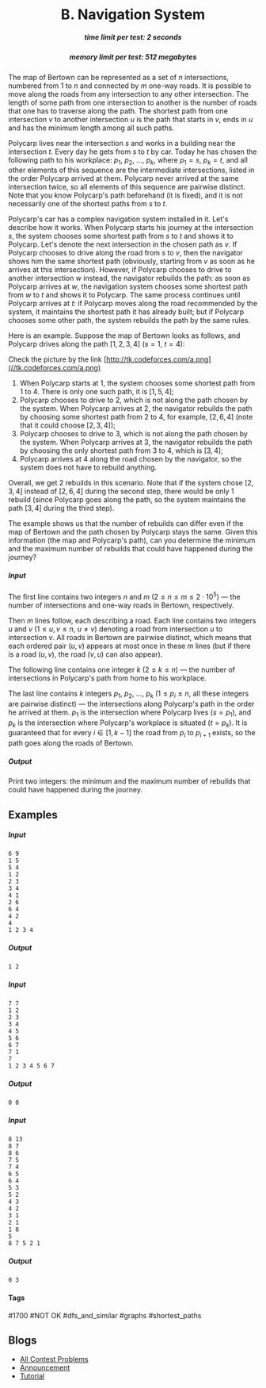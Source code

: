 <h1 style='text-align: center;'> B. Navigation System</h1>

<h5 style='text-align: center;'>time limit per test: 2 seconds</h5>
<h5 style='text-align: center;'>memory limit per test: 512 megabytes</h5>

The map of Bertown can be represented as a set of $n$ intersections, numbered from $1$ to $n$ and connected by $m$ one-way roads. It is possible to move along the roads from any intersection to any other intersection. The length of some path from one intersection to another is the number of roads that one has to traverse along the path. The shortest path from one intersection $v$ to another intersection $u$ is the path that starts in $v$, ends in $u$ and has the minimum length among all such paths.

Polycarp lives near the intersection $s$ and works in a building near the intersection $t$. Every day he gets from $s$ to $t$ by car. Today he has chosen the following path to his workplace: $p_1$, $p_2$, ..., $p_k$, where $p_1 = s$, $p_k = t$, and all other elements of this sequence are the intermediate intersections, listed in the order Polycarp arrived at them. Polycarp never arrived at the same intersection twice, so all elements of this sequence are pairwise distinct. Note that you know Polycarp's path beforehand (it is fixed), and it is not necessarily one of the shortest paths from $s$ to $t$.

Polycarp's car has a complex navigation system installed in it. Let's describe how it works. When Polycarp starts his journey at the intersection $s$, the system chooses some shortest path from $s$ to $t$ and shows it to Polycarp. Let's denote the next intersection in the chosen path as $v$. If Polycarp chooses to drive along the road from $s$ to $v$, then the navigator shows him the same shortest path (obviously, starting from $v$ as soon as he arrives at this intersection). However, if Polycarp chooses to drive to another intersection $w$ instead, the navigator rebuilds the path: as soon as Polycarp arrives at $w$, the navigation system chooses some shortest path from $w$ to $t$ and shows it to Polycarp. The same process continues until Polycarp arrives at $t$: if Polycarp moves along the road recommended by the system, it maintains the shortest path it has already built; but if Polycarp chooses some other path, the system rebuilds the path by the same rules.

Here is an example. Suppose the map of Bertown looks as follows, and Polycarp drives along the path $[1, 2, 3, 4]$ ($s = 1$, $t = 4$): 

Check the picture by the link [http://tk.codeforces.com/a.png](//tk.codeforces.com/a.png)

 1. When Polycarp starts at $1$, the system chooses some shortest path from $1$ to $4$. There is only one such path, it is $[1, 5, 4]$;
2. Polycarp chooses to drive to $2$, which is not along the path chosen by the system. When Polycarp arrives at $2$, the navigator rebuilds the path by choosing some shortest path from $2$ to $4$, for example, $[2, 6, 4]$ (note that it could choose $[2, 3, 4]$);
3. Polycarp chooses to drive to $3$, which is not along the path chosen by the system. When Polycarp arrives at $3$, the navigator rebuilds the path by choosing the only shortest path from $3$ to $4$, which is $[3, 4]$;
4. Polycarp arrives at $4$ along the road chosen by the navigator, so the system does not have to rebuild anything.

Overall, we get $2$ rebuilds in this scenario. Note that if the system chose $[2, 3, 4]$ instead of $[2, 6, 4]$ during the second step, there would be only $1$ rebuild (since Polycarp goes along the path, so the system maintains the path $[3, 4]$ during the third step).

The example shows us that the number of rebuilds can differ even if the map of Bertown and the path chosen by Polycarp stays the same. Given this information (the map and Polycarp's path), can you determine the minimum and the maximum number of rebuilds that could have happened during the journey?

##### Input

The first line contains two integers $n$ and $m$ ($2 \le n \le m \le 2 \cdot 10^5$) — the number of intersections and one-way roads in Bertown, respectively.

Then $m$ lines follow, each describing a road. Each line contains two integers $u$ and $v$ ($1 \le u, v \le n$, $u \ne v$) denoting a road from intersection $u$ to intersection $v$. All roads in Bertown are pairwise distinct, which means that each ordered pair $(u, v)$ appears at most once in these $m$ lines (but if there is a road $(u, v)$, the road $(v, u)$ can also appear).

The following line contains one integer $k$ ($2 \le k \le n$) — the number of intersections in Polycarp's path from home to his workplace.

The last line contains $k$ integers $p_1$, $p_2$, ..., $p_k$ ($1 \le p_i \le n$, all these integers are pairwise distinct) — the intersections along Polycarp's path in the order he arrived at them. $p_1$ is the intersection where Polycarp lives ($s = p_1$), and $p_k$ is the intersection where Polycarp's workplace is situated ($t = p_k$). It is guaranteed that for every $i \in [1, k - 1]$ the road from $p_i$ to $p_{i + 1}$ exists, so the path goes along the roads of Bertown. 

##### Output

Print two integers: the minimum and the maximum number of rebuilds that could have happened during the journey.

## Examples

##### Input


```text
6 9
1 5
5 4
1 2
2 3
3 4
4 1
2 6
6 4
4 2
4
1 2 3 4
```
##### Output


```text
1 2
```
##### Input


```text
7 7
1 2
2 3
3 4
4 5
5 6
6 7
7 1
7
1 2 3 4 5 6 7
```
##### Output


```text
0 0
```
##### Input


```text
8 13
8 7
8 6
7 5
7 4
6 5
6 4
5 3
5 2
4 3
4 2
3 1
2 1
1 8
5
8 7 5 2 1
```
##### Output


```text
0 3
```


#### Tags 

#1700 #NOT OK #dfs_and_similar #graphs #shortest_paths 

## Blogs
- [All Contest Problems](../Codeforces_Round_625_(Div._1,_based_on_Technocup_2020_Final_Round).md)
- [Announcement](../blogs/Announcement.md)
- [Tutorial](../blogs/Tutorial.md)
